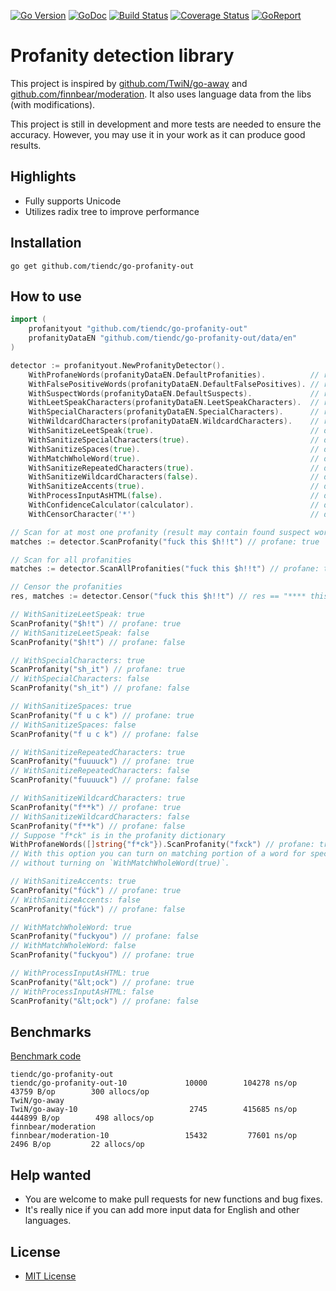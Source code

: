 [![Go Version][gover-img]][gover] [![GoDoc][doc-img]][doc] [![Build Status][ci-img]][ci] [![Coverage Status][cov-img]][cov] [![GoReport][rpt-img]][rpt]

# Profanity detection library

This project is inspired by [github.com/TwiN/go-away](https://github.com/TwiN/go-away) and
[github.com/finnbear/moderation](https://github.com/finnbear/moderation). It also uses
language data from the libs (with modifications).

This project is still in development and more tests are needed to ensure the accuracy.
However, you may use it in your work as it can produce good results.

## Highlights

- Fully supports Unicode
- Utilizes radix tree to improve performance

## Installation

```shell
go get github.com/tiendc/go-profanity-out
```

## How to use

```go
import (
    profanityout "github.com/tiendc/go-profanity-out"
    profanityDataEN "github.com/tiendc/go-profanity-out/data/en"
)

detector := profanityout.NewProfanityDetector().
    WithProfaneWords(profanityDataEN.DefaultProfanities).          // required
    WithFalsePositiveWords(profanityDataEN.DefaultFalsePositives). // required
    WithSuspectWords(profanityDataEN.DefaultSuspects).             // required
    WithLeetSpeakCharacters(profanityDataEN.LeetSpeakCharacters).  // required
    WithSpecialCharacters(profanityDataEN.SpecialCharacters).      // required
    WithWildcardCharacters(profanityDataEN.WildcardCharacters).    // required
    WithSanitizeLeetSpeak(true).                                   // default: true
    WithSanitizeSpecialCharacters(true).                           // default: true
    WithSanitizeSpaces(true).                                      // default: true
    WithMatchWholeWord(true).                                      // default: true
    WithSanitizeRepeatedCharacters(true).                          // default: true
    WithSanitizeWildcardCharacters(false).                         // default: false
    WithSanitizeAccents(true).                                     // default: true
    WithProcessInputAsHTML(false).                                 // default: false
    WithConfidenceCalculator(calculator).                          // default: built-in
    WithCensorCharacter('*')                                       // default: *

// Scan for at most one profanity (result may contain found suspect words and/or false positives)
matches := detector.ScanProfanity("fuck this $h!!t") // profane: true

// Scan for all profanities
matches := detector.ScanAllProfanities("fuck this $h!!t") // profane: true

// Censor the profanities
res, matches := detector.Censor("fuck this $h!!t") // res == "**** this *****"

// WithSanitizeLeetSpeak: true
ScanProfanity("$h!t") // profane: true
// WithSanitizeLeetSpeak: false
ScanProfanity("$h!t") // profane: false

// WithSpecialCharacters: true
ScanProfanity("sh_it") // profane: true
// WithSpecialCharacters: false
ScanProfanity("sh_it") // profane: false

// WithSanitizeSpaces: true
ScanProfanity("f u c k") // profane: true
// WithSanitizeSpaces: false
ScanProfanity("f u c k") // profane: false

// WithSanitizeRepeatedCharacters: true
ScanProfanity("fuuuuck") // profane: true
// WithSanitizeRepeatedCharacters: false
ScanProfanity("fuuuuck") // profane: false

// WithSanitizeWildcardCharacters: true
ScanProfanity("f**k") // profane: true
// WithSanitizeWildcardCharacters: false
ScanProfanity("f**k") // profane: false
// Suppose "f*ck" is in the profanity dictionary
WithProfaneWords([]string{"f*ck"}).ScanProfanity("fxck") // profane: true
// With this option you can turn on matching portion of a word for specific words
// without turning on `WithMatchWholeWord(true)`.

// WithSanitizeAccents: true
ScanProfanity("fúck") // profane: true
// WithSanitizeAccents: false
ScanProfanity("fúck") // profane: false

// WithMatchWholeWord: true
ScanProfanity("fuckyou") // profane: false
// WithMatchWholeWord: false
ScanProfanity("fuckyou") // profane: true

// WithProcessInputAsHTML: true
ScanProfanity("&lt;ock") // profane: true
// WithProcessInputAsHTML: false
ScanProfanity("&lt;ock") // profane: false
```

## Benchmarks

[Benchmark code](https://gist.github.com/tiendc/bd5a0655ad07251f626402d819786d84)

```
tiendc/go-profanity-out
tiendc/go-profanity-out-10         	   10000	    104278 ns/op	   43759 B/op	     300 allocs/op
TwiN/go-away
TwiN/go-away-10                    	    2745	    415685 ns/op	  444899 B/op	     498 allocs/op
finnbear/moderation
finnbear/moderation-10             	   15432	     77601 ns/op	    2496 B/op	      22 allocs/op
```

## Help wanted

- You are welcome to make pull requests for new functions and bug fixes.
- It's really nice if you can add more input data for English and other languages.

## License

- [MIT License](LICENSE)

[doc-img]: https://pkg.go.dev/badge/github.com/tiendc/go-profanity-out
[doc]: https://pkg.go.dev/github.com/tiendc/go-profanity-out
[gover-img]: https://img.shields.io/badge/Go-%3E%3D%201.20-blue
[gover]: https://img.shields.io/badge/Go-%3E%3D%201.20-blue
[ci-img]: https://github.com/tiendc/go-profanity-out/actions/workflows/go.yml/badge.svg
[ci]: https://github.com/tiendc/go-profanity-out/actions/workflows/go.yml
[cov-img]: https://codecov.io/gh/tiendc/go-profanity-out/branch/main/graph/badge.svg
[cov]: https://codecov.io/gh/tiendc/go-profanity-out
[rpt-img]: https://goreportcard.com/badge/github.com/tiendc/go-profanity-out
[rpt]: https://goreportcard.com/report/github.com/tiendc/go-profanity-out
